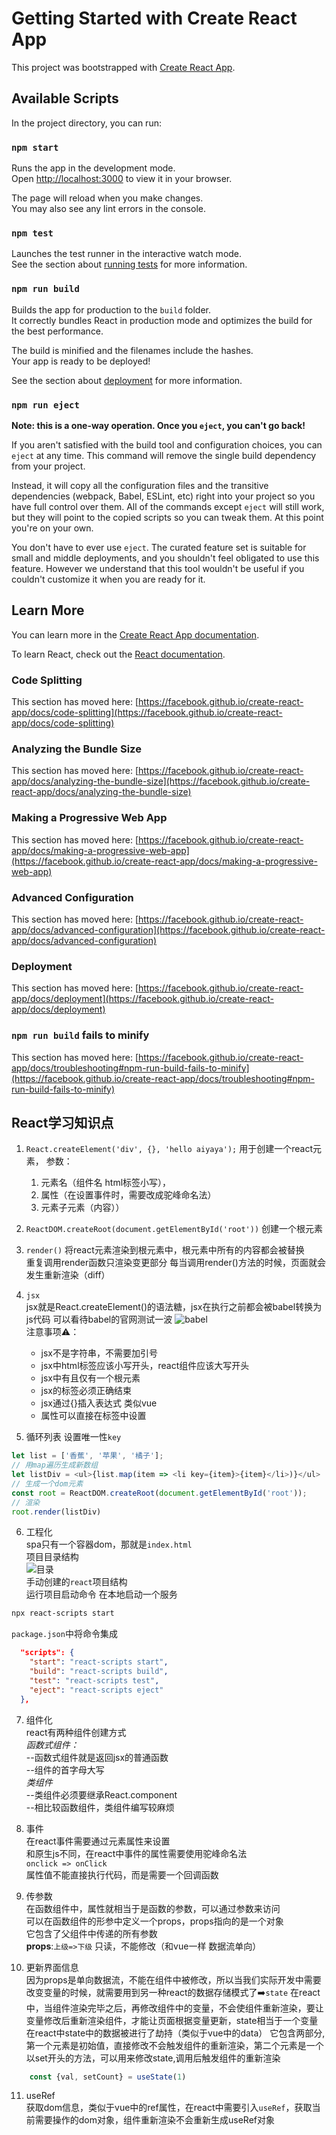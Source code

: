 # Getting Started with Create React App

This project was bootstrapped with [Create React App](https://github.com/facebook/create-react-app).

## Available Scripts

In the project directory, you can run:

### `npm start`

Runs the app in the development mode.\
Open [http://localhost:3000](http://localhost:3000) to view it in your browser.

The page will reload when you make changes.\
You may also see any lint errors in the console.

### `npm test`

Launches the test runner in the interactive watch mode.\
See the section about [running tests](https://facebook.github.io/create-react-app/docs/running-tests) for more information.

### `npm run build`

Builds the app for production to the `build` folder.\
It correctly bundles React in production mode and optimizes the build for the best performance.

The build is minified and the filenames include the hashes.\
Your app is ready to be deployed!

See the section about [deployment](https://facebook.github.io/create-react-app/docs/deployment) for more information.

### `npm run eject`

**Note: this is a one-way operation. Once you `eject`, you can't go back!**

If you aren't satisfied with the build tool and configuration choices, you can `eject` at any time. This command will remove the single build dependency from your project.

Instead, it will copy all the configuration files and the transitive dependencies (webpack, Babel, ESLint, etc) right into your project so you have full control over them. All of the commands except `eject` will still work, but they will point to the copied scripts so you can tweak them. At this point you're on your own.

You don't have to ever use `eject`. The curated feature set is suitable for small and middle deployments, and you shouldn't feel obligated to use this feature. However we understand that this tool wouldn't be useful if you couldn't customize it when you are ready for it.

## Learn More

You can learn more in the [Create React App documentation](https://facebook.github.io/create-react-app/docs/getting-started).

To learn React, check out the [React documentation](https://reactjs.org/).

### Code Splitting

This section has moved here: [https://facebook.github.io/create-react-app/docs/code-splitting](https://facebook.github.io/create-react-app/docs/code-splitting)

### Analyzing the Bundle Size

This section has moved here: [https://facebook.github.io/create-react-app/docs/analyzing-the-bundle-size](https://facebook.github.io/create-react-app/docs/analyzing-the-bundle-size)

### Making a Progressive Web App

This section has moved here: [https://facebook.github.io/create-react-app/docs/making-a-progressive-web-app](https://facebook.github.io/create-react-app/docs/making-a-progressive-web-app)

### Advanced Configuration

This section has moved here: [https://facebook.github.io/create-react-app/docs/advanced-configuration](https://facebook.github.io/create-react-app/docs/advanced-configuration)

### Deployment

This section has moved here: [https://facebook.github.io/create-react-app/docs/deployment](https://facebook.github.io/create-react-app/docs/deployment)

### `npm run build` fails to minify

This section has moved here: [https://facebook.github.io/create-react-app/docs/troubleshooting#npm-run-build-fails-to-minify](https://facebook.github.io/create-react-app/docs/troubleshooting#npm-run-build-fails-to-minify)

## React学习知识点

1. `React.createElement('div', {}, 'hello aiyaya');` 
用于创建一个react元素，
参数：
    1. 元素名（组件名 html标签小写），
    2. 属性（在设置事件时，需要改成驼峰命名法）
    3. 元素子元素（内容））

2. `ReactDOM.createRoot(document.getElementById('root'))`
创建一个根元素

3. `render()`
将react元素渲染到根元素中，根元素中所有的内容都会被替换  
重复调用render函数只渲染变更部分 
每当调用render()方法的时候，页面就会发生重新渲染（diff）

4. `jsx`  
jsx就是React.createElement()的语法糖，jsx在执行之前都会被babel转换为js代码 
可以看待babel的官网测试一波
![babel](https://aiyaya122.oss-cn-hangzhou.aliyuncs.com/babel.jpg)  
注意事项⚠️：
    - jsx不是字符串，不需要加引号
    - jsx中html标签应该小写开头，react组件应该大写开头
    - jsx中有且仅有一个根元素
    - jsx的标签必须正确结束
    - jsx通过{}插入表达式 类似vue
    - 属性可以直接在标签中设置

5. 循环列表 
设置唯一性`key`
```javascript
let list = ['香蕉', '苹果', '橘子'];
// 用map遍历生成新数组
let listDiv = <ul>{list.map(item => <li key={item}>{item}</li>)}</ul>
// 生成一个dom元素
const root = ReactDOM.createRoot(document.getElementById('root'));
// 渲染
root.render(listDiv)
```
6. 工程化  
spa只有一个容器dom，那就是`index.html`  
项目目录结构  
![目录](https://aiyaya122.oss-cn-hangzhou.aliyuncs.com/%E7%9B%AE%E5%BD%95.jpg)  
手动创建的`react`项目结构  
运行项目启动命令 在本地启动一个服务  
```bash
npx react-scripts start
```  
`package.json`中将命令集成
```json
  "scripts": {
    "start": "react-scripts start",
    "build": "react-scripts build",
    "test": "react-scripts test",
    "eject": "react-scripts eject"
  },
```
7. 组件化  
react有两种组件创建方式  
*函数式组件：*  
    --函数式组件就是返回jsx的普通函数  
    --组件的首字母大写  
*类组件*  
    --类组件必须要继承React.component  
    --相比较函数组件，类组件编写较麻烦  

8. 事件  
在react事件需要通过元素属性来设置  
和原生js不同，在react中事件的属性需要使用驼峰命名法  
`onclick => onClick`  
属性值不能直接执行代码，而是需要一个回调函数  
9. 传参数  
在函数组件中，属性就相当于是函数的参数，可以通过参数来访问  
可以在函数组件的形参中定义一个props，props指向的是一个对象  
它包含了父组件中传递的所有参数  
**props**:`上级=>下级` 只读，不能修改（和vue一样 数据流单向） 
10. 更新界面信息  
因为props是单向数据流，不能在组件中被修改，所以当我们实际开发中需要改变变量的时候，就需要用到另一种react的数据存储模式了➡️`state`
在react中，当组件渲染完毕之后，再修改组件中的变量，不会使组件重新渲染，要让变量修改后重新渲染组件，才能让页面根据变量更新，state相当于一个变量 在react中state中的数据被进行了劫持（类似于vue中的data）
它包含两部分,第一个元素是初始值，直接修改不会触发组件的重新渲染，第二个元素是一个以set开头的方法，可以用来修改state,调用后触发组件的重新渲染  
```javascript
    const {val, setCount} = useState(1)
```  
11. useRef  
获取dom信息，类似于vue中的ref属性，在react中需要引入`useRef`，获取当前需要操作的dom对象，组件重新渲染不会重新生成useRef对象  









    






